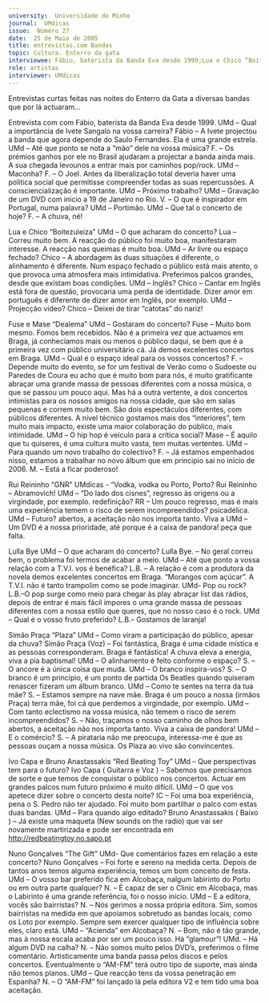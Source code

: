 ```yaml
---
university:  Universidade do Minho
journal:  UMdicas
issue:  Número 27
date:  25 de Maio de 2005
title: entrevistas.com Bandas
topic: Cultura. Enterro da gata
interviewee: Fábio, baterista da Banda Eva desde 1999;Lua e Chico “Boitezuleiza”;Fuse e Mase “Dealema”; Rui Reininho “GNR”; Lulla Bye; Simão Praça “Plaza”; Ivo Capa e Bruno Anastassakis “Red Beating Toy”; Nuno Gonçalves “The Gift”
role: artistas
interviewer: UMdicas 
---
```




Entrevistas curtas feitas nas noites do Enterro da
Gata a diversas bandas que por lá actuaram...


Entrevista com com Fábio, baterista 
da Banda Eva desde 1999.
UMd – Qual a importância de Ivete Sangalo na vossa
carreira?
Fábio – A Ivete projectou a banda que agora depende
do Saulo Fernandes. Ela é uma grande estrela.
UMd – Até que ponto se nota a “mão” dele na vossa
música?
F. – Os prémios ganhos por ele no Brasil ajudaram a
projectar a banda ainda mais. A sua chegada levounos a entrar mais por caminhos pop/rock.
UMd – Maconha?
F. – O Joel. Antes da liberalização total deveria haver
uma politica social que permitisse compreender todas
as suas repercussões. A consciencialização é
importante.
UMd – Próximo trabalho?
UMd – Gravação de um DVD com inicio a 19 de
Janeiro no Rio.
V. – O que é inspirador em Portugal, numa palavra?
UMd – Portimão.
UMd – Que tal o concerto de hoje?
F. – A chuva, né!


Lua e Chico  “Boitezuleiza” 
UMd – O que acharam do concerto?
Lua – Correu muito bem. A reacção do público foi
muito boa, manifestaram interesse. A reacção nas
queimas é muito boa.
UMd – Ar livre ou espaço fechado?
Chico – A abordagem às duas situações é diferente, o
alinhamento é diferente. Num espaço fechado o
público está mais atento, o que provoca uma
atmosfera mais intimidativa. Preferimos palcos
grandes, desde que existam boas condições.
UMd – Inglês?
Chico – Cantar em Inglês está fora de questão,
provocaria uma perda de identidade. Dizer amor em
português é diferente de dizer amor em Inglês, 
por exemplo.
UMd – Projecção vídeo?
Chico – Deixei de tirar “catotas” do nariz!


Fuse e Mase “Dealema” 
UMd – Gostaram do concerto?
Fuse – Muito bom mesmo. Fomos bem recebidos. Não
é a primeira vez que actuamos em Braga, já
conhecíamos mais ou menos o público daqui, se bem 
que é a primeira vez com público universitário cá.
Já demos excelentes concertos em Braga.
UMd – Qual é o espaço ideal para os vossos
concertos?
F. –Depende muito do evento, se for um festival de 
Verão como o Sudoeste ou Paredes de Coura eu acho
que é muito bom para nós, é muito gratificante abraçar
uma grande massa de pessoas diferentes com a nossa
música, o que se passou um pouco aqui. Mas há a
outra vertente, a dos concertos intimistas para os
nossos amigos na nossa cidade, que são em salas
pequenas e correm muito bem. São dois espectáculos
diferentes, com públicos diferentes. A nível técnico
gostamos mais dos “interiores”, tem muito mais
impacto, existe uma maior colaboração do público,
mais intimidade.
UMd – O hip hop é veículo para a crítica social?
Mase – É aquilo que tu quiseres, é uma cultura muito
vasta, tem muitas vertentes.
UMd – Para quando um novo trabalho do colectivo?
F. – Já estamos empenhados nisso, estamos a
trabalhar no novo álbum que em principio sai no início
de 2006.
M. – Está a ficar poderoso! 


Rui Reininho “GNR”
UMdicas - “Vodka, vodka ou Porto, Porto?
Rui Reininho – Abramovich!
UMd – “Do lado dos cisnes”, regresso às origens ou
a virgindade, por exemplo.
redefinição?
RR – Um pouco regresso, mas é mais uma experiência temem o risco de serem incompreendidos?
psicadélica.
UMd – Futuro?
abertos, a aceitação não nos importa tanto. Viva a
UMd – Um DVD é a nossa prioridade, até porque é a caixa de pandora!
peça que falta.




Lulla Bye
UMd – O que acharam do concerto?
Lulla Bye. – No geral correu bem, o problema foi
termos de acabar a meio.
UMd – Até que ponto a vossa relação com a T.V.I. vos
é benéfica?
L.B. – A relação é com a produtora da novela
demos excelentes concertos em Braga.
“Morangos com açúcar”. A T.V.I. não é tanto trampolim
como se pode imaginar.
UMd- Pop ou rock?
L.B.–O pop surge como meio para chegar às play
abraçar list das rádios, depois de entrar é mais fácil impores o
uma grande massa de pessoas diferentes com a nossa estilo que queres,
 que no nosso caso é o rock.
UMd – Qual é o vosso fruto preferido?
L.B.– Gostamos de laranja!




Simão Praça “Plaza”
UMd – Como viram a participação do público, apesar
da chuva?
Simão Praça (Voz) – Foi fantástica, Braga é uma
cidade mística e as pessoas corresponderam. Braga é 
fantástica! A chuva eleva a energia, viva a pia
baptismal!
UMd – O alinhamento é feito conforme o espaço?
S. – O ancore é a única coisa que muda.
UMd – O branco inspira-vos? 
S. – O branco é um princípio, é um ponto de partida
Os Beatles quando quiseram renascer fizeram um 
álbum branco.
UMd – Como te sentes na terra da tua mãe? 
S. – Estamos sempre na nave mãe. Braga é um pouco
a nossa (irmãos Praça) terra mãe, foi cá que perdemos
a virgindade, por exemplo.
UMd – Com tanto eclectismo na vossa música, não 
temem o risco de serem incompreendidos?
S. – Não, traçamos o nosso caminho de olhos bem 
abertos, a aceitação não nos importa tanto. Viva a
caixa de pandora!
UMd – E o comércio?
S. – A pirataria não me preocupa, interessa-me é que
as pessoas ouçam a nossa música. Os Plaza ao vivo
são convincentes.


Ivo Capa e Bruno Anastassakis
 “Red Beating Toy” 
UMd – Que perspectivas tem para o futuro?
Ivo Capa ( Guitarra e Voz ) – Sabemos que precisamos
de sorte e que temos de conquistar o público nos
concertos. Actuar em grandes palcos num futuro
próximo é muito difícil.
UMd – O que vos apetece dizer sobre o concerto desta
noite?
IC – Foi uma boa experiência, pena o S. Pedro não ter
ajudado. Foi muito bom partilhar o palco com estas
duas bandas.
UMd – Para quando algo editado?
Bruno Anastassakis ( Baixo ) – Já existe uma maqueta
(New sounds on the radio) que vai ser novamente
martirizada e pode ser encontrada em
http://redbeatingtoy.no.sapo.pt




Nuno Gonçalves  “The Gift” 
UMd- Que comentários fazes em relação a este
concerto?
Nuno Gonçalves – Foi forte e sereno na medida certa.
Depois de tantos anos temos alguma experiência,
temos um bom conceito de festa.
UMd – O vosso bar preferido fica em Alcobaça, nalgum
labirinto do Porto ou em outra parte qualquer?
N. – É capaz de ser o Clinic em Alcobaça, mas o
Labirinto é uma grande referência, foi o nosso início.
UMd – E a editora, vocês são bairristas?
N. – Nós gerimos a nossa própria editora. Sim, somos
bairristas na medida em que apoiamos sobretudo as
bandas locais, como os Loto por exemplo. Sempre sem
exercer qualquer tipo de influência sobre eles, claro
está.
UMd – “Acienda” em Alcobaça?
N. – Bom, não é tão grande, mas à nossa escala acaba
por ser um pouco isso. Há “glamour”!
UMd. – Há algum DVD na calha?
N. – Não somos muito pelos DVD’s, preferimos o filme
comentário. Artisticamente uma banda passa pelos
discos e pelos concertos. Eventualmente o “AM-FM”
terá outro tipo de suporte, mas ainda não temos 
planos.
UMd – Que reacção tens da vossa penetração em
Espanha?
N. – O “AM-FM” foi lançado lá pela editora V2 e tem
tido uma boa aceitação.